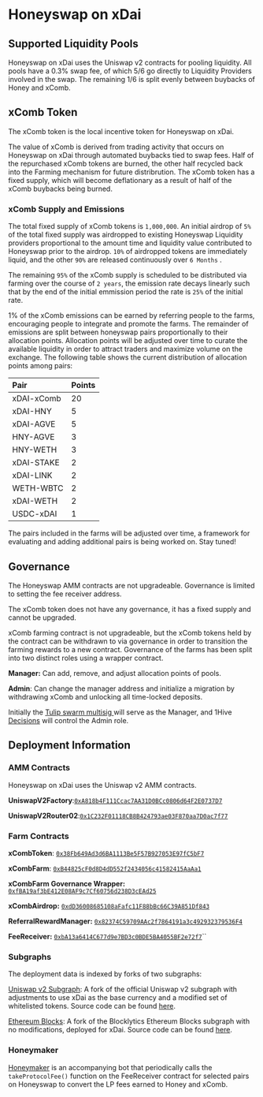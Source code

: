 # Honeyswap on xDai

## Supported Liquidity Pools

Honeyswap on xDai uses the Uniswap v2 contracts for pooling liquidity. All pools have a 0.3% swap fee, of which 5/6 go directly to Liquidity Providers involved in the swap. The remaining 1/6 is split evenly between buybacks of Honey and xComb.

## xComb Token

The xComb token is the local incentive token for Honeyswap on xDai.

The value of xComb is derived from trading activity that occurs on Honeyswap on xDai through automated buybacks tied to swap fees. Half of the repurchased xComb tokens are burned, the other half recycled back into the Farming mechanism for future distribrution. The xComb token has a fixed supply, which will become deflationary as a result of half of the xComb buybacks being burned.

### xComb Supply and Emissions

The total fixed supply of xComb tokens is `1,000,000`. An initial airdrop of `5%` of the total fixed supply was airdropped to existing Honeyswap Liquidity providers proportional to the amount time and liquidity value contributed to Honeyswap prior to the airdrop. `10%` of airdropped tokens are immediately liquid, and the other `90%` are released continuously over `6 Months` .

The remaining `95%` of the xComb supply is scheduled to be distributed via farming over the course of `2 years`, the emission rate decays linearly such that by the end of the initial emmission period the rate is `25%` of the initial rate.

1% of the xComb emissions can be earned by referring people to the farms, encouraging people to integrate and promote the farms. The remainder of emissions are split between honeyswap pairs proportionally to their allocation points. Allocation points will be adjusted over time to curate the available liquidity in order to attract traders and maximize volume on the exchange. The following table shows the current distribution of allocation points among pairs:

| Pair | Points |
| :--- | :--- |
| xDAI-xComb | 20 |
| xDAI-HNY | 5 |
| xDAI-AGVE | 5 |
| HNY-AGVE | 3 |
| HNY-WETH | 3 |
| xDAI-STAKE | 2 |
| xDAI-LINK | 2 |
| WETH-WBTC | 2 |
| xDAI-WETH | 2 |
| USDC-xDAI | 1 |

The pairs included in the farms will be adjusted over time, a framework for evaluating and adding additional pairs is being worked on. Stay tuned!

## Governance

The Honeyswap AMM contracts are not upgradeable. Governance is limited to setting the fee receiver address.

The xComb token does not have any governance, it has a fixed supply and cannot be upgraded.

xComb farming contract is not upgradeable, but the xComb tokens held by the contract can be withdrawn to via governance in order to transition the farming rewards to a new contract. Governance of the farms has been split into two distinct roles using a wrapper contract.

**Manager:** Can add, remove, and adjust allocation points of pools.

**Admin**: Can change the manager address and initialize a migration by withdrawing xComb and unlocking all time-locked deposits.

Initially the [Tulip swarm multisig ](https://xdai.gnosis-safe.io/app/#/safes/0xD5a0d695589Fa9dEC023638b8dD24D71f051C63C/balances)will serve as the Manager, and 1Hive [Decisions](../honey/decisions.md) will control the Admin role.

## Deployment Information

### AMM Contracts

Honeyswap on xDai uses the Uniswap v2 AMM contracts.

**UniswapV2Factory**:[`0xA818b4F111Ccac7AA31D0BCc0806d64F2E0737D7`](https://blockscout.com/poa/xdai/address/0xA818b4F111Ccac7AA31D0BCc0806d64F2E0737D7)

**UniswapV2Router02**:[`0x1C232F01118CB8B424793ae03F870aa7D0ac7f77`](https://blockscout.com/poa/xdai/address/0x1C232F01118CB8B424793ae03F870aa7D0ac7f77)

### Farm Contracts

**xCombToken**: [`0x38Fb649Ad3d6BA1113Be5F57B927053E97fC5bF7`](https://blockscout.com/poa/xdai/address/0x38Fb649Ad3d6BA1113Be5F57B927053E97fC5bF7/read-contract)

**xCombFarm**: [`0xB44825cF0d8D4dD552f2434056c41582415AaAa1`](https://blockscout.com/poa/xdai/address/0xB44825cF0d8D4dD552f2434056c41582415AaAa1/read-contract)

**xCombFarm Governance Wrapper:** [`0xfBA19af3bE412E08AF9c7Cf60756d238D3cEAd25`](https://blockscout.com/poa/xdai/address/0xfBA19af3bE412E08AF9c7Cf60756d238D3cEAd25/read-contract)

**xCombAirdrop:** [`0xdD36008685108aFafc11F88bBc66C39A851Df843`](https://blockscout.com/poa/xdai/address/0xdD36008685108aFafc11F88bBc66C39A851Df843/read-contract)

**ReferralRewardManager:** [`0x82374C59709AAc2f7864191a3c492932379536F4`](https://blockscout.com/poa/xdai/address/0x82374C59709AAc2f7864191a3c492932379536F4/read-contract)

**FeeReceiver:** [`0xbA13a6414C677d9e7BD3c0BDE5BA4055BF2e72f7`](https://blockscout.com/xdai/mainnet/address/0xbA13a6414C677d9e7BD3c0BDE5BA4055BF2e72f7/transactions)\`\`

### Subgraphs

The deployment data is indexed by forks of two subgraphs:

[Uniswap v2 Subgraph](https://thegraph.com/explorer/subgraph/1hive/uniswap-v2): A fork of the official Uniswap v2 subgraph with adjustments to use xDai as the base currency and a modified set of whitelisted tokens. Source code can be found [here](https://github.com/1Hive/uniswap-v2-subgraph).

[Ethereum Blocks](https://thegraph.com/explorer/subgraph/1hive/xdai-blocks): A fork of the Blocklytics Ethereum Blocks subgraph with no modifications, deployed for xDai. Source code can be found [here](https://github.com/1Hive/ethereum-blocks).

### Honeymaker

[Honeymaker](https://github.com/1hive/honeymaker) is an accompanying bot that periodically calls the `takeProtocolFee()` function on the FeeReceiver contract for selected pairs on Honeyswap to convert the LP fees earned to Honey and xComb.

